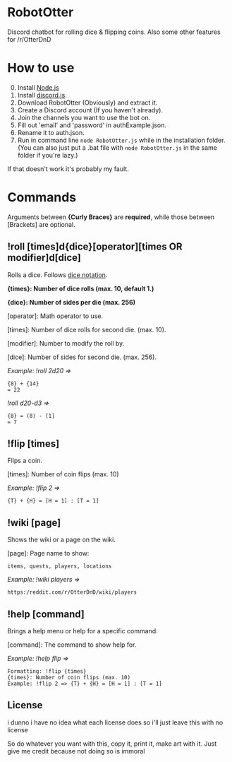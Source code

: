 # RobotOtter
Discord chatbot for rolling dice &amp; flipping coins. Also some other features for /r/OtterDnD

# How to use
0. Install [Node.js](https://nodejs.org/en/download/)
1. Install [discord.js](http://discordjs.readthedocs.org/en/latest/installing.html).
2. Download RobotOtter (Obviously) and extract it.
3. Create a Discord account (If you haven't already).
4. Join the channels you want to use the bot on.
5. Fill out 'email' and 'password' in authExample.json.
6. Rename it to auth.json.
7. Run in command line `node RobotOtter.js` while in the installation folder. (You can also just put a .bat file with `node RobotOtter.js` in the same folder if you're lazy.)

If that doesn't work it's probably my fault.

# Commands

Arguments between **{Curly Braces}** are **required**, while those between [Brackets] are optional.

## !roll [times]d{dice}[operator][times OR modifier]d[dice]
Rolls a dice. Follows [dice notation](https://en.wikipedia.org/wiki/Dice_notation).

**{times}: Number of dice rolls (max. 10, default 1.)**

**{dice}: Number of sides per die (max. 256)**

[operator]: Math operator to use.

[times]: Number of dice rolls for second die. (max. 10).

[modifier]: Number to modify the roll by.

[dice]: Number of sides for second die. (max. 256).

*Example: !roll 2d20 =>*

    {8} + {14} 
    = 22

*!roll d20-d3 =>*

    {8} = (8) - [1]
    = 7

## !flip [times]
Flips a coin.

[times]: Number of coin flips (max. 10)

*Example: !flip 2 =>*

    {T} + {H} = [H = 1] : [T = 1]

## !wiki [page]
Shows the wiki or a page on the wiki.

[page]: Page name to show:

    items, quests, players, locations

*Example: !wiki players =>*

   `https:/reddit.com/r/OtterDnD/wiki/players`


## !help [command]
Brings a help menu or help for a specific command.

[command]: The command to show help for.

*Example: !help flip =>*

    Formatting: !flip {times} 
    {times}: Number of coin flips (max. 10)
    Example: !flip 2 => {T} + {H} = [H = 1] : [T = 1]

## License
i dunno i have no idea what each license does so i'll just leave this with no license

So do whatever you want with this, copy it, print it, make art with it. Just give me credit because not doing so is immoral
